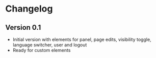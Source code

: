 # Changelog

## Version 0.1
- Initial version with elements for panel, page edits, visibility toggle, language switcher, user and logout
- Ready for custom elements
